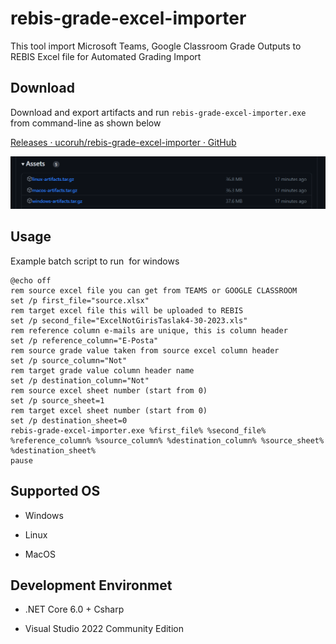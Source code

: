 # rebis-grade-excel-importer

This tool import Microsoft Teams, Google Classroom Grade Outputs to REBIS Excel file for Automated Grading Import

## Download

Download and export artifacts and run `rebis-grade-excel-importer.exe` from command-line as shown below

[Releases · ucoruh/rebis-grade-excel-importer · GitHub](https://github.com/ucoruh/rebis-grade-excel-importer/releases)

![](assets/2023-04-30-20-09-54-image.png)

## Usage

Example batch script to run  for windows

```batch
@echo off
rem source excel file you can get from TEAMS or GOOGLE CLASSROOM
set /p first_file="source.xlsx"
rem target excel file this will be uploaded to REBIS
set /p second_file="ExcelNotGirisTaslak4-30-2023.xls"
rem reference column e-mails are unique, this is column header
set /p reference_column="E-Posta"
rem source grade value taken from source excel column header
set /p source_column="Not"
rem target grade value column header name
set /p destination_column="Not"
rem source excel sheet number (start from 0)
set /p source_sheet=1
rem target excel sheet number (start from 0)
set /p destination_sheet=0
rebis-grade-excel-importer.exe %first_file% %second_file% %reference_column% %source_column% %destination_column% %source_sheet% %destination_sheet%
pause
```

## Supported OS

- Windows

- Linux

- MacOS

## Development Environmet

- .NET Core 6.0 + Csharp

- Visual Studio 2022 Community Edition

